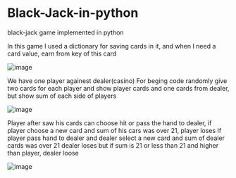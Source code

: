 # Black-Jack-in-python
black-jack game implemented in python 

In this game I used a dictionary for saving cards in it, and when I need a card value, earn from key of this card

![image](https://github.com/kazem2022/Black-Jack-in-python/assets/118965194/a4212f86-b613-4c83-90bc-c9ead0c16836)


We have one player againest dealer(casino)
For beging code randomly give two cards for each player and show player cards and one cards from dealer, but show sum of each side of players

![image](https://github.com/kazem2022/Black-Jack-in-python/assets/118965194/a20595d2-df74-4c58-a0d6-1d8002347c15)




Player after saw his cards can choose hit or pass the hand to dealer, if player choose a new card and sum of his cars was over 21, player loses
If player pass hand to dealer and dealer select a new card and sum of dealer cards was over 21 dealer loses but if sum is 21 or less than 21 and 
higher than player, dealer loose

![image](https://github.com/kazem2022/Black-Jack-in-python/assets/118965194/f83d63ff-6165-492c-9952-bcc5f179d6c2)

